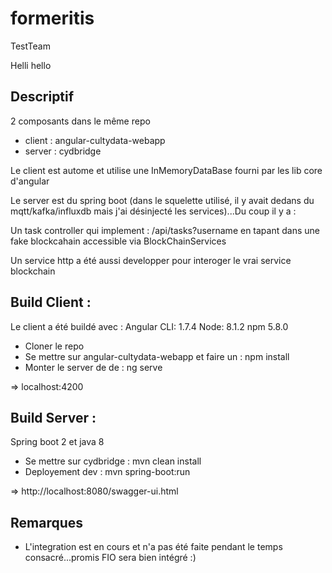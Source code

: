 # formeritis
TestTeam

Helli hello

## Descriptif
2 composants dans le même repo

- client : angular-cultydata-webapp
- server : cydbridge

Le client est autome et utilise une InMemoryDataBase fourni par les lib core d'angular

Le server est du spring boot (dans le squelette utilisé, il y avait dedans du mqtt/kafka/influxdb mais j'ai désinjecté les services)...Du coup il y a :

Un task controller qui implement : /api/tasks?username en tapant dans une fake blockcahain accessible via BlockChainServices

Un service http a été aussi developper pour interoger le vrai service blockchain


## Build Client :

Le client a été buildé avec :
Angular CLI: 1.7.4
Node: 8.1.2
npm 5.8.0

- Cloner le repo
- Se mettre sur angular-cultydata-webapp et faire un : npm install
- Monter le server de de : ng serve

=> localhost:4200

## Build Server :

Spring boot 2 et java 8

- Se mettre sur cydbridge : mvn clean install
- Deployement dev : mvn spring-boot:run

=> http://localhost:8080/swagger-ui.html

## Remarques 

- L'integration est en cours et n'a pas été faite pendant le temps consacré...promis FIO sera bien intégré :)






